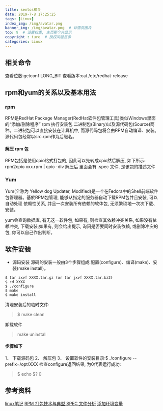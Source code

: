 ```yaml
---
title: sentos相关
date: 2019-7-8 17:25:25
tags: [Linux]
index_img: /img/avatar.png
banner_img: /img/avatar.png  # 详情页图片
top: 9  # 设置权重, 主页那个先显示
copyright : ture  # 授权问题显示
categories: Linux
---
```


<!-- more -->

## 相关命令
查看位数:getconf LONG_BIT
查看版本:cat /etc/redhat-release

## rpm和yum的关系以及基本用法

### rpm
RPM是RedHat Package Manager(RedHat软件包管理工具)类似Windows里面的“添加/删除程序”
rpm 执行安装包
二进制包(Binary)以及源代码包(Source)两种。二进制包可以直接安装在计算机中, 而源代码包将会由RPM自动编译、安装。源代码包经常以src.rpm作为后缀名。


#### 解压 rpm 包

RPM包括是使用cpio格式打包的, 因此可以先转成cpio然后解压, 如下所示:
rpm2cpio xxx.rpm | cpio -div
解压后 里面会有 .spec 文件, 是该包的描述文件

### Yum
Yum(全称为 Yellow dog Updater, Modified)是一个在Fedora中的Shell前端软件包管理器。基於RPM包管理, 能够从指定的服务器自动下载RPM包并且安装, 可以自动处理 依赖性关系, 并且一次安装所有依赖的软体包, 无须繁琐地一次次下载、安装。

yum会查询数据库, 有无这一软件包, 如果有, 则检查其依赖冲突关系, 如果没有依赖冲突, 下载安装;如果有, 则会给出提示, 询问是否要同时安装依赖, 或删除冲突的包, 你可以自己作出判断。

## 软件安装

- 源码安装
源码的安装一般由3个步骤组成:配置(configure)、编译(make)、安装(make install)。

```
$ tar zxvf XXXX.tar.gz (or tar jxvf XXXX.tar.bz2)
$ cd XXXX
$ ./configure
$ make
$ make install
```

清理安装后的临时文件:
> $ make clean

卸载软件
> make uninstall

#### 步骤如下
1、 下载源码包
2、 解压包
3、 设置软件的安装目录:$ ./configure --prefix=/opt/XXX
检查configure返回结果, 为0代表运行成功:
> $ echo $?
> 0

## 参考资料
[linux笔记](https://www.kancloud.cn/chandler/bc-linux/55602)
[RPM 打包技术与典型 SPEC 文件分析](https://www.ibm.com/developerworks/cn/linux/l-rpm/index.html)
[添加环境变量](https://blog.csdn.net/huangfei711/article/details/53044539)